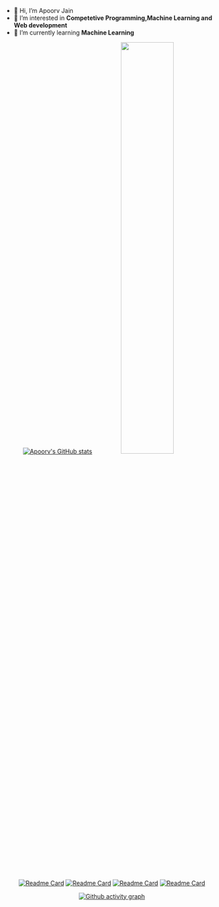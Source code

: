 - 👋 Hi, I’m Apoorv Jain
- 👀 I’m interested in **Competetive Programming,Machine Learning and Web development**
- 🌱 I’m currently learning **Machine Learning**


<div align="center">

[![Apoorv's GitHub stats](https://github-readme-stats.vercel.app/api?username=apoorv-14200&show_icons=true&theme=radical)](https://github.com/apoorv-14200/github-readme-stats)
<img width="49.5%" src="http://github-readme-streak-stats.herokuapp.com?user=apoorv-14200&theme=radical" />

<!-- [![Top Langs](https://github-readme-stats.vercel.app/api/top-langs/?username=apoorv-14200&langs_count=8&theme=radical)](https://github.com/apoorv-14200/github-readme-stats)

 -->
[![Readme Card](https://github-readme-stats.vercel.app/api/pin/?username=apoorv-14200&repo=Pixelate2021-PathplanningBot&theme=radical)](https://github.com/apoorv-14200/Pixelate2021-PathplanningBot)
[![Readme Card](https://github-readme-stats.vercel.app/api/pin/?username=apoorv-14200&repo=React-To-do-list&theme=radical)](https://github.com/apoorv-14200/https://github.com/apoorv-14200/React-To-do-list)
[![Readme Card](https://github-readme-stats.vercel.app/api/pin/?username=apoorv-14200&repo=ReactTicTacToe&theme=radical)](https://github.com/apoorv-14200/ReactTicTacToe)
[![Readme Card](https://github-readme-stats.vercel.app/api/pin/?username=apoorv-14200&repo=eCommerce-React&theme=radical)](https://github.com/apoorv-14200/eCommerce-React)

[![Github activity graph](https://activity-graph.herokuapp.com/graph?username=apoorv-14200&theme=radical)](https://git.io/apoorv-14200&hide_border=true)

</div>
<!---
apoorv-14200/apoorv-14200 is a ✨ special ✨ repository because its `README.md` (this file) appears on your GitHub profile.
You can click the Preview link to take a look at your changes.
--->
